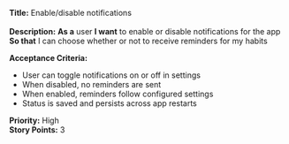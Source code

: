 **Title:** Enable/disable notifications <br>  
**Description:** **As a** user **I want** to enable or disable notifications for the app  
**So that** I can choose whether or not to receive reminders for my habits  

**Acceptance Criteria:**  
- User can toggle notifications on or off in settings  
- When disabled, no reminders are sent  
- When enabled, reminders follow configured settings  
- Status is saved and persists across app restarts  

**Priority:** High  
**Story Points:** 3  
